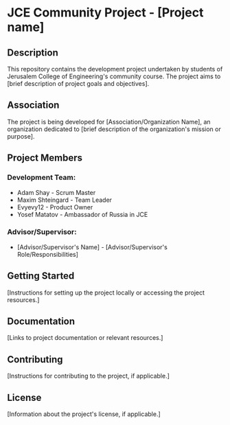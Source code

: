 # JCE Community Project - [Project name]

## Description

This repository contains the development project undertaken by students of Jerusalem College of Engineering's community course. The project aims to [brief description of project goals and objectives].

## Association

The project is being developed for [Association/Organization Name], an organization dedicated to [brief description of the organization's mission or purpose]. 

## Project Members

### Development Team:
- Adam Shay - Scrum Master
- Maxim Shteingard - Team Leader
- Evyevy12 - Product Owner
- Yosef Matatov - Ambassador of Russia in JCE

### Advisor/Supervisor:
- [Advisor/Supervisor's Name] - [Advisor/Supervisor's Role/Responsibilities]

## Getting Started

[Instructions for setting up the project locally or accessing the project resources.]

## Documentation

[Links to project documentation or relevant resources.]

## Contributing

[Instructions for contributing to the project, if applicable.]

## License

[Information about the project's license, if applicable.]
